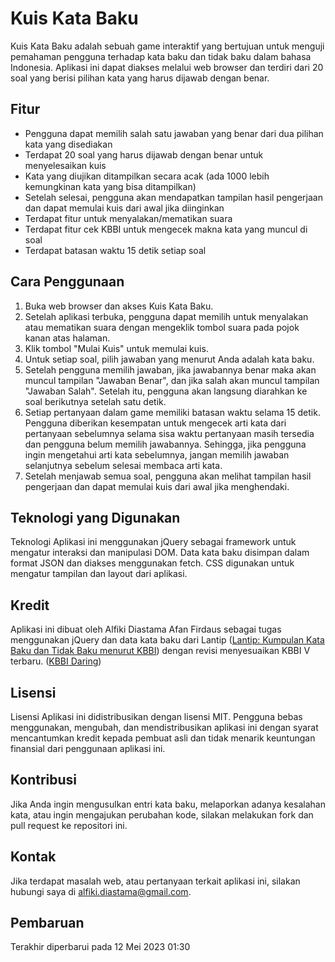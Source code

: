 # Kuis Kata Baku

Kuis Kata Baku adalah sebuah game interaktif yang bertujuan untuk menguji pemahaman pengguna terhadap kata baku dan tidak baku dalam bahasa Indonesia. Aplikasi ini dapat diakses melalui web browser dan terdiri dari 20 soal yang berisi pilihan kata yang harus dijawab dengan benar.

## Fitur

-   Pengguna dapat memilih salah satu jawaban yang benar dari dua pilihan kata yang disediakan
-   Terdapat 20 soal yang harus dijawab dengan benar untuk menyelesaikan kuis
-   Kata yang diujikan ditampilkan secara acak (ada 1000 lebih kemungkinan kata yang bisa ditampilkan)
-   Setelah selesai, pengguna akan mendapatkan tampilan hasil pengerjaan dan dapat memulai kuis dari awal jika diinginkan
-   Terdapat fitur untuk menyalakan/mematikan suara
-   Terdapat fitur cek KBBI untuk mengecek makna kata yang muncul di soal
-   Terdapat batasan waktu 15 detik setiap soal

## Cara Penggunaan

1.  Buka web browser dan akses Kuis Kata Baku.
2.  Setelah aplikasi terbuka, pengguna dapat memilih untuk menyalakan atau mematikan suara dengan mengeklik tombol suara pada pojok kanan atas halaman.
3.  Klik tombol "Mulai Kuis" untuk memulai kuis.
4.  Untuk setiap soal, pilih jawaban yang menurut Anda adalah kata baku.
5.  Setelah pengguna memilih jawaban, jika jawabannya benar maka akan muncul tampilan "Jawaban Benar", dan jika salah akan muncul tampilan "Jawaban Salah". Setelah itu, pengguna akan langsung diarahkan ke soal berikutnya setelah satu detik.
7.  Setiap pertanyaan dalam game memiliki batasan waktu selama 15 detik. Pengguna diberikan kesempatan untuk mengecek arti kata dari pertanyaan sebelumnya selama sisa waktu pertanyaan masih tersedia dan pengguna belum memilih jawabannya. Sehingga, jika pengguna ingin mengetahui arti kata sebelumnya, jangan memilih jawaban selanjutnya sebelum selesai membaca arti kata.
6.  Setelah menjawab semua soal, pengguna akan melihat tampilan hasil pengerjaan dan dapat memulai kuis dari awal jika menghendaki.

## Teknologi yang Digunakan

Teknologi Aplikasi ini menggunakan jQuery sebagai framework untuk mengatur interaksi dan manipulasi DOM. Data kata baku disimpan dalam format JSON dan diakses menggunakan fetch. CSS digunakan untuk mengatur tampilan dan layout dari aplikasi.

## Kredit

Aplikasi ini dibuat oleh Alfiki Diastama Afan Firdaus sebagai tugas  menggunakan jQuery dan data kata baku dari Lantip ([Lantip: Kumpulan Kata Baku dan Tidak Baku menurut KBBI](https://github.com/lantip/baku-tidak-baku)) dengan revisi menyesuaikan KBBI V terbaru. ([KBBI Daring](https://kbbi.kemdikbud.go.id/))

## Lisensi

Lisensi Aplikasi ini didistribusikan dengan lisensi MIT. Pengguna bebas menggunakan, mengubah, dan mendistribusikan aplikasi ini dengan syarat mencantumkan kredit kepada pembuat asli dan tidak menarik keuntungan finansial dari penggunaan aplikasi ini.

## Kontribusi

Jika Anda ingin mengusulkan entri kata baku, melaporkan adanya kesalahan kata, atau ingin mengajukan perubahan kode, silakan melakukan fork dan pull request ke repositori ini.

## Kontak

Jika terdapat masalah web, atau pertanyaan terkait aplikasi ini, silakan hubungi saya di alfiki.diastama@gmail.com.

## Pembaruan

Terakhir diperbarui pada 12 Mei 2023 01:30